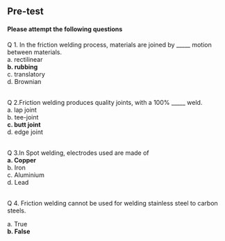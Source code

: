 ## <b> Pre-test</b>
#### Please attempt the following questions

Q 1.  In the friction welding process, materials are joined by _____ motion between materials.<br>
a. rectilinear<br>
<b>b. rubbing</b><br>
c. translatory<br>
d. Brownian<br><br>

Q 2.Friction welding produces quality joints, with a 100% _____ weld.<br>
a. lap joint<br>
b. tee-joint<br>
<b>c. butt joint</b><br>
d. edge joint<br><br>

Q 3.In Spot welding, electrodes used are made of<br>
<b>a. Copper</b><br>
b. Iron<br>
c. Aluminium<br>
d. Lead<br><br>

Q 4. Friction welding cannot be used for welding stainless steel to carbon steels.<br>

a. True<br>
<b>b. False</b><br><br>
